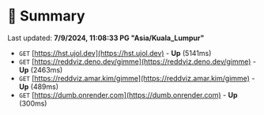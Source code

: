 # 📖 Summary
Last updated: **7/9/2024, 11:08:33 PG "Asia/Kuala_Lumpur"**

- `GET` [https://hst.ujol.dev](https://hst.ujol.dev) - **Up** (5141ms)
- `GET` [https://reddviz.deno.dev/gimme](https://reddviz.deno.dev/gimme) - **Up** (2463ms)
- `GET` [https://reddviz.amar.kim/gimme](https://reddviz.amar.kim/gimme) - **Up** (489ms)
- `GET` [https://dumb.onrender.com](https://dumb.onrender.com) - **Up** (300ms)
